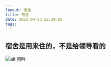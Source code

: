 ```yaml
---
layout: 宿舍
title: 宿舍
date: 2022-04-23 22:39:02
tags:
---
```

## 宿舍是用来住的，不是给领导看的
![alt 阿吽](ahong.png)